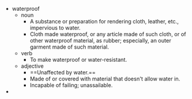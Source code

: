 - waterproof
	- noun
		- A substance or preparation for rendering cloth, leather, etc., impervious to water.
		- Cloth made waterproof, or any article made of such cloth, or of other waterproof material, as rubber; especially, an outer garment made of such material.
	- verb
		- To make waterproof or water-resistant.
	- adjective
		- ==Unaffected by water.==
		- Made of or covered with material that doesn't allow water in.
		- Incapable of failing; unassailable.
-